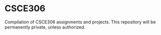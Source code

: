 # CSCE306
Compilation of CSCE306 assignments and projects. This repository will be permanently private, unless authorized.
